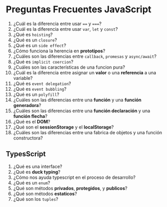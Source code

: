 # Preguntas Frecuentes JavaScript

1. ¿Cuál es la diferencia entre usar `==` y `===`?
1. ¿Cuál es la diferencia entre usar `var`, `let` y `const`?
1. ¿Qué es `hoisting`?
1. ¿Qué es un `closure`?
1. ¿Qué es un `side effect`?
1. ¿Cómo funciona la herencia en **prototipos**?
1. ¿Cuáles son las diferencias entre `callback`, `promesas` y `async/await`?
1. ¿Qué es `implicit coercion`?
1. ¿Cuáles son las características de una funcion pura?
1. ¿Cuál es la diferencia entre asignar un **valor** o una **referencia** a una variable?
1. ¿Qué es `event delegation`?
1. ¿Qué es `event bubbling`?
1. ¿Qué es un `polyfill`?
1. ¿Cuáles son las diferencias entre una **función** y una **función generadora**?
1. ¿Cuáles son las diferencias entre una **función declaración** y una **función flecha**?
1. ¿Qué es el **DOM**?
1. ¿Qué son el **sessionStorage** y el **localStorage**?
1. ¿Cuáles son las diferencias entre una fabrica de objetos y una función constructora?

## TypesScript

1. ¿Qué es una interface?
1. ¿Qué es **duck typing**?
1. ¿Cómo nos ayuda typescript en el proceso de desarrollo?
1. ¿Qué es un `enum`?
1. ¿Qué son métodos **privados**, **protegidos**, y **publicos**?
1. ¿Qué son métodos **estaticos**?
1. ¿Qué son los `tuples`?

